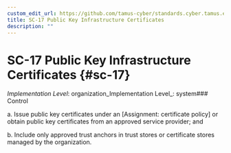 ```yaml
---
custom_edit_url: https://github.com/tamus-cyber/standards.cyber.tamus.edu/tree/main/static/content/tamus.edu/TAMUS_profile.xml
title: SC-17 Public Key Infrastructure Certificates
description: ""
---
```


# SC-17 Public Key Infrastructure Certificates {#sc-17}

_Implementation Level_: organization_Implementation Level_: system### Control

a. Issue public key certificates under an [Assignment: certificate policy] or obtain public key certificates from an approved service provider; and

b. Include only approved trust anchors in trust stores or certificate stores managed by the organization.

